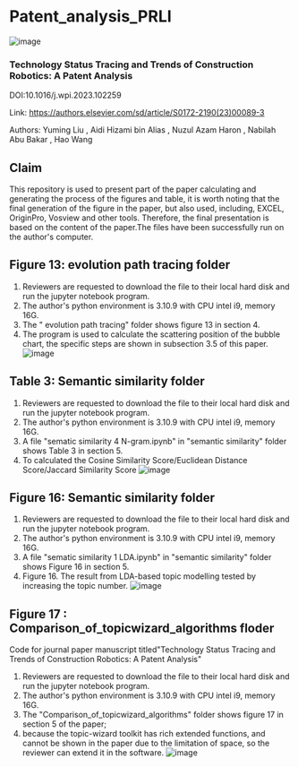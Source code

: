 # Patent_analysis_PRLI
![image](https://github.com/lymgz/Patent_PRLI/assets/50073088/fe8724cb-3470-446a-95ac-f3ece9b59246)
### Technology Status Tracing and Trends of Construction Robotics: A Patent Analysis
DOI:10.1016/j.wpi.2023.102259

Link: https://authors.elsevier.com/sd/article/S0172-2190(23)00089-3

Authors: Yuming Liu , Aidi Hizami bin Alias , Nuzul Azam Haron , Nabilah Abu Bakar , Hao Wang 

## Claim
This repository is used to present part of the paper calculating and generating the process of the figures and table, it is worth noting that the final generation of the figure in the paper, but also used, including, EXCEL, OriginPro, Vosview and other tools. Therefore, the final presentation is based on the content of the paper.The files have been successfully run on the author's computer.

## Figure 13: evolution path tracing folder
1. Reviewers are requested to download the file to their local hard disk and run the jupyter notebook program.
2. The author's python environment is 3.10.9 with CPU intel i9, memory 16G.
3. The " evolution path tracing" folder shows figure 13 in section 4.
4. The program is used to calculate the scattering position of the bubble chart, the specific steps are shown in subsection 3.5 of this paper.
![image](https://github.com/lymgz/Patent_PRLI/assets/50073088/6750d8c5-dd1a-4d0d-84ed-b7de550ecb0e)


## Table 3: Semantic similarity folder
1. Reviewers are requested to download the file to their local hard disk and run the jupyter notebook program.
2. The author's python environment is 3.10.9 with CPU intel i9, memory 16G.
3. A file "sematic similarity 4 N-gram.ipynb" in "semantic similarity" folder shows Table 3 in section 5.
4. To calculated the Cosine Similarity Score/Euclidean Distance Score/Jaccard Similarity Score
![image](https://github.com/lymgz/Patent_PRLI/assets/50073088/c91afbcf-71ab-4426-ac9a-bffbac96e567)


## Figure 16: Semantic similarity folder
1. Reviewers are requested to download the file to their local hard disk and run the jupyter notebook program.
2. The author's python environment is 3.10.9 with CPU intel i9, memory 16G.
3.  A file "sematic similarity 1 LDA.ipynb" in "semantic similarity" folder shows Figure 16 in section 5.
4.  Figure 16. The result from LDA-based topic modelling tested by increasing the topic number.
![image](https://github.com/lymgz/Patent_PRLI/assets/50073088/d9fda61d-cfd1-405b-b245-6501fcb94ed5)


## Figure 17 : Comparison_of_topicwizard_algorithms floder
Code for journal paper manuscript titled"Technology Status Tracing and Trends of Construction Robotics: A Patent Analysis"
1. Reviewers are requested to download the file to their local hard disk and run the jupyter notebook program.
2. The author's python environment is 3.10.9 with CPU intel i9, memory 16G.
3. The "Comparison_of_topicwizard_algorithms" folder shows figure 17 in section 5 of the paper;
4. because the topic-wizard toolkit has rich extended functions, and cannot be shown in the paper due to the limitation of space, so the reviewer can extend it in the software.
   ![image](https://github.com/lymgz/Patent_PRLI/assets/50073088/767b0612-02ca-4cd5-b9f1-6c6efa1f8175)



